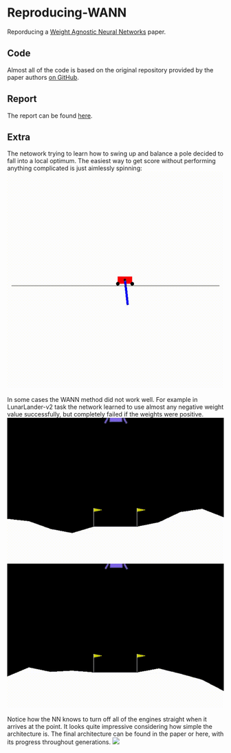 # Reproducing-WANN
Reporducing a [Weight Agnostic Neural Networks](https://weightagnostic.github.io/) paper.

## Code
Almost all of the code is based on the original repository provided by the paper authors [on GitHub](https://github.com/google/brain-tokyo-workshop/tree/master/WANNRelease).

## Report

The report can be found [here](https://github.com/DomNavi/Reproducing-WANN/blob/master/report.pdf).

## Extra

The netowork trying to learn how to swing up and balance a pole decided to fall into a local optimum. The easiest way to get score without performing anything complicated is just aimlessly spinning:
![](media/pole_spin.gif)

In some cases the WANN method did not work well. For example in LunarLander-v2 task the network learned to use almost any negative weight value successfully, but completely failed if the weights were positive.
![](media/lander_neg_2.gif) ![](media/lander_2.gif)

Notice how the NN knows to turn off all of the engines straight when it arrives at the point. It looks quite impressive considering how simple the architecture is. The final architecture can be found in the paper or here, with its progress throughout generations.
![](media/lander_a.gif)

